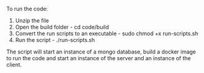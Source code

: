 To run the code:
1. Unzip the file
2. Open the build folder - cd code/build
3. Convert the run scripts to an executable - sudo chmod +x run-scripts.sh
4. Run the script - ./run-scripts.sh

The script will start an instance of a mongo database, build a docker image to run the code and start an instance of the server and an instance of the client.